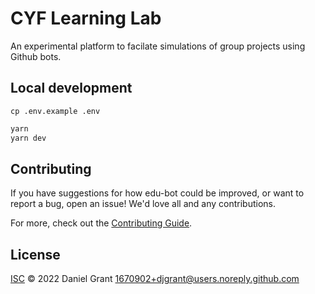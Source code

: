 # CYF Learning Lab

An experimental platform to facilate simulations of group projects using Github bots.

## Local development

```
cp .env.example .env
```

```sh
yarn
yarn dev
```

## Contributing

If you have suggestions for how edu-bot could be improved, or want to report a bug, open an issue! We'd love all and any contributions.

For more, check out the [Contributing Guide](CONTRIBUTING.md).

## License

[ISC](LICENSE) © 2022 Daniel Grant <1670902+djgrant@users.noreply.github.com>
